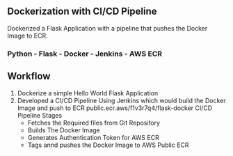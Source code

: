 ## Dockerization with CI/CD Pipeline
Dockerized a Flask Application with a pipeline that pushes the Docker Image to ECR.<br>
### Python - Flask - Docker - Jenkins - AWS ECR

## Workflow
 1.  Dockerize a simple Hello World Flask Application
 2.  Developed a CI/CD Pipeline Using Jenkins which would build the Docker Image and push to ECR public.ecr.aws/f1v3r7q4/flask-docker
     CI/CD Pipeline Stages
     - Fetches the Required files from Git Repository
     - Builds The Docker Image
     - Generates Authentication Token for AWS ECR
     - Tags annd pushes the Docker Image to AWS Public ECR

